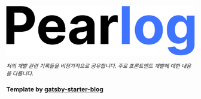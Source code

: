 ![](./src/images/pearlog.png)

_저의 개발 관련 기록들을 비정기적으로 공유합니다. 주로 프론트엔드 개발에 대한 내용을 다룹니다._

### Template by [gatsby-starter-blog](https://www.gatsbyjs.com/starters/gatsbyjs/gatsby-starter-blog)
